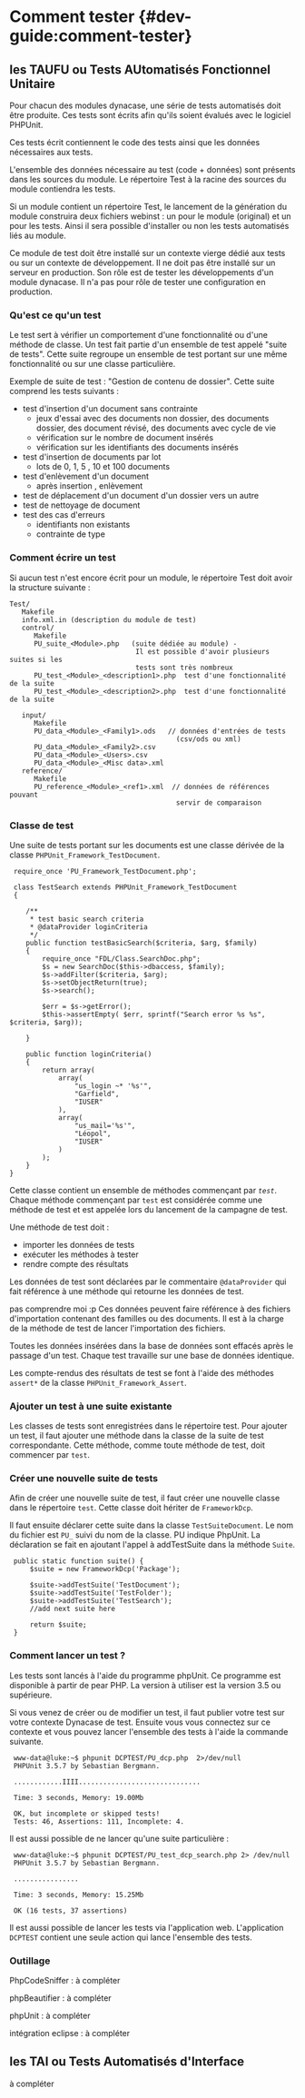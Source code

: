 # Comment tester {#dev-guide:comment-tester}

## les TAUFU ou Tests AUtomatisés Fonctionnel Unitaire

Pour chacun des modules dynacase, une série de tests automatisés doit être produite. Ces tests sont écrits afin qu'ils soient évalués avec le logiciel PHPUnit.

Ces tests écrit contiennent le code des tests ainsi que les données nécessaires aux tests. 

L'ensemble des données nécessaire au test (code + données) sont présents dans les sources du module. Le répertoire Test à la racine des sources du module contiendra les tests.

Si un module contient un répertoire Test, le lancement de la génération du module construira deux fichiers webinst : un pour le module (original) et un pour les tests. Ainsi il sera possible d'installer ou non les tests automatisés liés au module.

Ce module de test doit être installé sur un contexte vierge dédié aux tests ou sur un contexte de développement. Il ne doit pas être installé sur un serveur en production. Son rôle est de tester les développements d'un module dynacase. Il n'a pas pour rôle de tester une configuration en production. 

### Qu'est ce qu'un test

Le test sert à vérifier un comportement d'une fonctionnalité ou d'une méthode de classe. 
Un test fait partie d'un ensemble de test appelé "suite de tests".
Cette suite regroupe un ensemble de test portant sur une même fonctionnalité ou sur une classe particulière.

Exemple de suite de test : "Gestion de contenu de dossier". Cette suite comprend les tests suivants :

* test d'insertion d'un document sans contrainte
    * jeux d'essai avec des documents non dossier, des documents dossier, des document révisé, des documents avec cycle de vie
    * vérification sur le nombre de document insérés
    * vérification sur les identifiants des documents insérés
* test d'insertion de documents par lot
    * lots de 0, 1, 5 , 10 et 100 documents
* test d'enlèvement d'un document
    * après insertion , enlèvement
* test de déplacement d'un document d'un dossier vers un autre
* test de nettoyage de document
* test des cas d'erreurs
    * identifiants non existants
    * contrainte de type

### Comment écrire un test

Si aucun test n'est encore écrit pour un module, le répertoire Test doit avoir la structure suivante :


    Test/
       Makefile
       info.xml.in (description du module de test)
       control/
          Makefile
          PU_suite_<Module>.php   (suite dédiée au module) -
                                   Il est possible d'avoir plusieurs suites si les
                                   tests sont très nombreux
          PU_test_<Module>_<description1>.php  test d'une fonctionnalité de la suite
          PU_test_<Module>_<description2>.php  test d'une fonctionnalité de la suite
       
       input/
          Makefile
          PU_data_<Module>_<Family1>.ods   // données d'entrées de tests 
                                             (csv/ods ou xml)
          PU_data_<Module>_<Family2>.csv
          PU_data_<Module>_<Users>.csv
          PU_data_<Module>_<Misc data>.xml
       reference/
          Makefile
          PU_reference_<Module>_<ref1>.xml  // données de références pouvant
                                             servir de comparaison
    
### Classe de test

Une suite de tests portant sur les documents est une classe dérivée de la classe `PHPUnit_Framework_TestDocument`.

     require_once 'PU_Framework_TestDocument.php';
    
     class TestSearch extends PHPUnit_Framework_TestDocument
     {
       
        /**
         * test basic search criteria
         * @dataProvider loginCriteria
         */
        public function testBasicSearch($criteria, $arg, $family)
        {
            require_once "FDL/Class.SearchDoc.php";
            $s = new SearchDoc($this->dbaccess, $family);
            $s->addFilter($criteria, $arg);
            $s->setObjectReturn(true);
            $s->search();
            
            $err = $s->getError();
            $this->assertEmpty( $err, sprintf("Search error %s %s", $criteria, $arg));
        
        }  
		
        public function loginCriteria()
        {
            return array(
                array(
                    "us_login ~* '%s'",
                    "Garfield",
                    "IUSER"
                ),
                array(
                    "us_mail='%s'",
                    "Léopol",
                    "IUSER"
                )
            );
        }
    }

Cette classe contient un ensemble de méthodes commençant par *`test`*. Chaque méthode commençant par `test` est considérée comme une méthode de test et est appelée lors du lancement de la campagne de test. 

Une méthode de test doit :

* importer les données de tests
* exécuter les méthodes à tester
* rendre compte des résultats

Les données de test sont déclarées par le commentaire `@dataProvider` qui fait référence à une méthode qui retourne les données de test.

<div class="remark"><span class="remark"> pas comprendre moi :p </span>Ces données peuvent faire référence à des fichiers d'importation contenant des familles ou des documents. Il est à la charge de la méthode de test de lancer l'importation des fichiers. </div>

Toutes les données insérées dans la base de données sont effacés après le passage d'un test. Chaque test travaille sur une base de données identique.

Les compte-rendus des résultats de test se font à l'aide des méthodes `assert*` de la classe `PHPUnit_Framework_Assert`.

### Ajouter un test à une suite existante

Les classes de tests sont enregistrées dans le répertoire test. Pour ajouter un test, il faut ajouter une méthode dans la classe de la suite de test correspondante. Cette méthode, comme toute méthode de test, doit commencer par `test`.

### Créer une nouvelle suite de tests

Afin de créer une nouvelle suite de test, il faut créer une nouvelle classe dans le répertoire `test`. Cette classe doit hériter de `FrameworkDcp`.

Il faut ensuite déclarer cette suite dans la classe `TestSuiteDocument`. Le nom du fichier est `PU_` suivi du nom de la classe. PU indique PhpUnit. La déclaration se fait en ajoutant l'appel à addTestSuite dans la méthode `Suite`.

     public static function suite() {
         $suite = new FrameworkDcp('Package');
  
         $suite->addTestSuite('TestDocument');
         $suite->addTestSuite('TestFolder');
         $suite->addTestSuite('TestSearch');
         //add next suite here
  
         return $suite;
     }

### Comment lancer un test ?

Les tests sont lancés à l'aide du programme phpUnit. Ce programme est disponible à partir de pear PHP. La version à utiliser est la version 3.5 ou supérieure.

Si vous venez de créer ou de modifier un test, il faut publier votre test sur votre contexte Dynacase de test. Ensuite vous vous connectez sur ce contexte et vous pouvez lancer l'ensemble des tests à l'aide la commande suivante.
   
     www-data@luke:~$ phpunit DCPTEST/PU_dcp.php  2>/dev/null 
     PHPUnit 3.5.7 by Sebastian Bergmann. 
       
     ............IIII.............................. 
      
     Time: 3 seconds, Memory: 19.00Mb 
       
     OK, but incomplete or skipped tests! 
     Tests: 46, Assertions: 111, Incomplete: 4. 

Il est aussi possible de ne lancer qu'une suite particulière :


     www-data@luke:~$ phpunit DCPTEST/PU_test_dcp_search.php 2> /dev/null 
     PHPUnit 3.5.7 by Sebastian Bergmann. 
     
     ................ 
     
     Time: 3 seconds, Memory: 15.25Mb 
     
     OK (16 tests, 37 assertions) 

Il est aussi possible de lancer les tests via l'application web. L'application `DCPTEST` contient une seule action qui lance l'ensemble des tests.

### Outillage

PhpCodeSniffer
:    <span class="fixme">à compléter</span>

phpBeautifier
:    <span class="fixme">à compléter</span>

phpUnit
:    <span class="fixme">à compléter</span> 

intégration eclipse
:    <span class="fixme">à compléter</span> 

## les TAI ou Tests Automatisés d'Interface 

<span class="fixme">à compléter</span>
